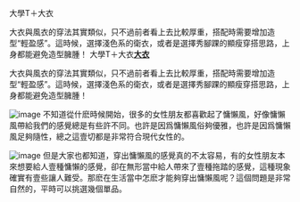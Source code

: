 大學T＋大衣

大衣與風衣的穿法其實類似，只不過前者看上去比較厚重，搭配時需要增加造型“輕盈感”。這時候，選擇淺色系的衛衣，或者是選擇秀腳踝的顯瘦穿搭思路，上身都能避免造型臃腫！
大學T＋大衣[**大衣**](https://www.foryouglam.com/category/overcoat)


大衣與風衣的穿法其實類似，只不過前者看上去比較厚重，搭配時需要增加造型“輕盈感”。這時候，選擇淺色系的衛衣，或者是選擇秀腳踝的顯瘦穿搭思路，上身都能避免造型臃腫！

![image](https://user-images.githubusercontent.com/97779408/156309761-5af2024e-01cf-403a-87aa-59d8bc834f00.png)
不知道從什麽時候開始，很多的女性朋友都喜歡起了慵懶風，好像慵懶風帶給我們的感覺總是有些許不同。也許是因爲慵懶風俗夠優雅，也許是因爲慵懶風足夠隨性，總之這壹切都是非常符合現代女性的。

![image](https://user-images.githubusercontent.com/97779408/156309782-a2068218-e0c7-482e-b742-47787c984ea9.png)
但是大家也都知道，穿出慵懶風的感覺真的不太容易，有的女性朋友本來想要給人壹種慵懶的感覺，卻在無形當中給人帶來了壹種拖踏的感覺，這種現象確實有壹些讓人難受。那麽在生活當中怎麽才能夠穿出慵懶風呢？這個問題是非常自然的，平時可以挑選幾個單品。
